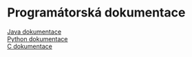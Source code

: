 # Programátorská dokumentace
[Java dokumentace](JavaDoc/index.html)   
[Python dokumentace](PythonDoc/index.html)   
[C dokumentace](CDoc/index.html)   